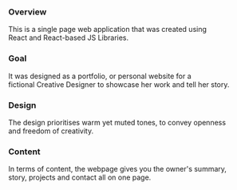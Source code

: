 ### Overview
This is a single page web application that was created using <br>
React and React-based JS Libraries.

### Goal
It was designed as a portfolio, or personal website for a <br>
fictional Creative Designer to showcase her work and tell her story.

### Design
The design prioritises warm yet muted tones, to convey openness <br>
and freedom of creativity.

### Content
In terms of content, the webpage gives you the owner's summary, <br>
story, projects and contact all on one page.
